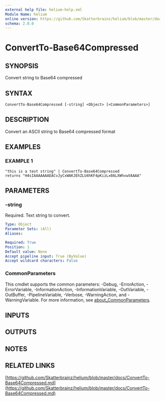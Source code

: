 ```yaml
---
external help file: helium-help.xml
Module Name: helium
online version: https://github.com/Skatterbrainz/helium/blob/master/docs/ConvertTo-Base64Compressed.md
schema: 2.0.0
---
```


# ConvertTo-Base64Compressed

## SYNOPSIS
Convert string to Base64 compressed

## SYNTAX

```
ConvertTo-Base64Compressed [-string] <Object> [<CommonParameters>]
```

## DESCRIPTION
Convert an ASCII string to Base64 compressed format

## EXAMPLES

### EXAMPLE 1
```
"this is a test string" | ConvertTo-Base64Compressed
returns "H4sIAAAAAAAEACvJyCxWAKJEhZLU4hKF4pKizLx0ALXWhvwVAAAA"
```

## PARAMETERS

### -string
Required.
Text string to convert.

```yaml
Type: Object
Parameter Sets: (All)
Aliases:

Required: True
Position: 1
Default value: None
Accept pipeline input: True (ByValue)
Accept wildcard characters: False
```

### CommonParameters
This cmdlet supports the common parameters: -Debug, -ErrorAction, -ErrorVariable, -InformationAction, -InformationVariable, -OutVariable, -OutBuffer, -PipelineVariable, -Verbose, -WarningAction, and -WarningVariable. For more information, see [about_CommonParameters](http://go.microsoft.com/fwlink/?LinkID=113216).

## INPUTS

## OUTPUTS

## NOTES

## RELATED LINKS

[https://github.com/Skatterbrainz/helium/blob/master/docs/ConvertTo-Base64Compressed.md](https://github.com/Skatterbrainz/helium/blob/master/docs/ConvertTo-Base64Compressed.md)

